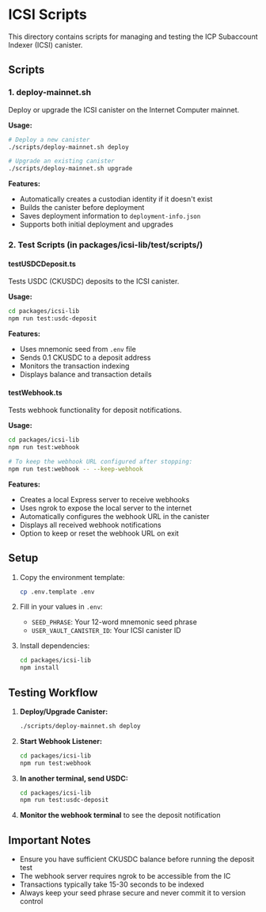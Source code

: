 # ICSI Scripts

This directory contains scripts for managing and testing the ICP Subaccount Indexer (ICSI) canister.

## Scripts

### 1. deploy-mainnet.sh

Deploy or upgrade the ICSI canister on the Internet Computer mainnet.

**Usage:**
```bash
# Deploy a new canister
./scripts/deploy-mainnet.sh deploy

# Upgrade an existing canister
./scripts/deploy-mainnet.sh upgrade
```

**Features:**
- Automatically creates a custodian identity if it doesn't exist
- Builds the canister before deployment
- Saves deployment information to `deployment-info.json`
- Supports both initial deployment and upgrades

### 2. Test Scripts (in packages/icsi-lib/test/scripts/)

#### testUSDCDeposit.ts

Tests USDC (CKUSDC) deposits to the ICSI canister.

**Usage:**
```bash
cd packages/icsi-lib
npm run test:usdc-deposit
```

**Features:**
- Uses mnemonic seed from `.env` file
- Sends 0.1 CKUSDC to a deposit address
- Monitors the transaction indexing
- Displays balance and transaction details

#### testWebhook.ts

Tests webhook functionality for deposit notifications.

**Usage:**
```bash
cd packages/icsi-lib
npm run test:webhook

# To keep the webhook URL configured after stopping:
npm run test:webhook -- --keep-webhook
```

**Features:**
- Creates a local Express server to receive webhooks
- Uses ngrok to expose the local server to the internet
- Automatically configures the webhook URL in the canister
- Displays all received webhook notifications
- Option to keep or reset the webhook URL on exit

## Setup

1. Copy the environment template:
   ```bash
   cp .env.template .env
   ```

2. Fill in your values in `.env`:
   - `SEED_PHRASE`: Your 12-word mnemonic seed phrase
   - `USER_VAULT_CANISTER_ID`: Your ICSI canister ID

3. Install dependencies:
   ```bash
   cd packages/icsi-lib
   npm install
   ```

## Testing Workflow

1. **Deploy/Upgrade Canister:**
   ```bash
   ./scripts/deploy-mainnet.sh deploy
   ```

2. **Start Webhook Listener:**
   ```bash
   cd packages/icsi-lib
   npm run test:webhook
   ```

3. **In another terminal, send USDC:**
   ```bash
   cd packages/icsi-lib
   npm run test:usdc-deposit
   ```

4. **Monitor the webhook terminal** to see the deposit notification

## Important Notes

- Ensure you have sufficient CKUSDC balance before running the deposit test
- The webhook server requires ngrok to be accessible from the IC
- Transactions typically take 15-30 seconds to be indexed
- Always keep your seed phrase secure and never commit it to version control